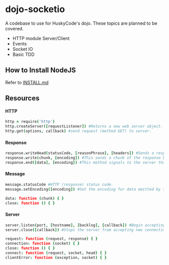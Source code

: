 dojo-socketio
=============

A codebase to use for HuskyCode's dojo. These topics are planned to be covered.

- HTTP module Server/Client
- Events
- Socket IO
- Basic TDD

How to Install NodeJS
---------------------

Refer to [INSTALL.md](https://raw.github.com/huskycode/node-template/master/INSTALL.md)

Resources
--------

#### HTTP

```CoffeeScript
http = require('http')
http.createServer([requestListener]) #Returns a new web server object.
http.get(options, callback) #send request (method GET) to server.
```

#### Response

```CoffeeScript
response.writeHead(statusCode, [reasonPhrase], [headers]) #Sends a response header to the request.
response.write(chunk, [encoding]) #This sends a chunk of the response body.
response.end([data], [encoding]) #This method signals to the server that response have been sent;
```

#### Message

```CoffeeScript
message.statusCode #HTTP (response) status code.
message.setEncoding([encoding]) #Set the encoding for data emitted by the 'data' event.

data: function (chunk) { }
close: function () { }
```

#### Server

```CoffeeScript
server.listen(port, [hostname], [backlog], [callback]) #Begin accepting connections.
server.close([callback]) #Stops the server from accepting new connections.

request: function (request, response) { }
connection: function (socket) { }
close: function () { }
connect: function (request, socket, head) { }
clientError: function (exception, socket) { }
```
